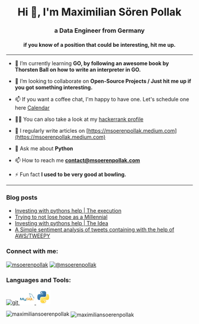 <h1 align="center">Hi 👋, I'm Maximilian Sören Pollak</h1>
<h3 align="center">a Data Engineer from Germany</h3>
<h4 align="center">if you know of a position that could be interesting, hit me up.</h4>

---


- 🌱 I’m currently learning **GO, by following an awesome book by Thorsten Ball on how to write an interpreter in GO.**

- 👯 I’m looking to collaborate on **Open-Source Projects / Just hit me up if you got something interesting.**

- 📫 If you want a coffee chat, I'm happy to have one. Let's schedule one here [Calendar](https://cal.com/msoerenpollak)

- 👨‍💻 You can also take a look at my [hackerrank profile](https://www.hackerrank.com/pollakmaximilian)

- 📝 I regularly write articles on [https://msoerenpollak.medium.com](https://msoerenpollak.medium.com)

- 💬 Ask me about **Python**

- 📫 How to reach me **contact@msoerenpollak.com**

- ⚡ Fun fact **I used to be very good at bowling.**
---

### Blog posts
<!-- BLOG-POST-LIST:START -->
- [Investing with pythons help | The execution](https://msoerenpollak.medium.com/investing-with-pythons-help-the-execution-689f9d2c3337?source=rss-aea8b960392------2)
- [Trying to not lose hope as a Millennial](https://msoerenpollak.medium.com/trying-to-not-loose-hope-as-a-millennial-febbd69a1e17?source=rss-aea8b960392------2)
- [Investing with pythons help | The Idea](https://msoerenpollak.medium.com/investing-with-pythons-help-the-idea-b2ae4fc08857?source=rss-aea8b960392------2)
- [A Simple sentiment analysis of tweets containing with the help of AWS/TWEEPY](https://msoerenpollak.medium.com/a-simple-sentiment-analysis-of-tweets-containing-with-the-help-of-aws-tweepy-7bc2e17a0c6f?source=rss-aea8b960392------2)
<!-- BLOG-POST-LIST:END -->

<h3 align="left">Connect with me:</h3>
<p align="left">
<a href="https://linkedin.com/in/msoerenpollak" target="blank"><img align="center" src="https://raw.githubusercontent.com/rahuldkjain/github-profile-readme-generator/master/src/images/icons/Social/linked-in-alt.svg" alt="msoerenpollak" height="30" width="40" /></a>
<a href="https://medium.com/@msoerenpollak" target="blank"><img align="center" src="https://raw.githubusercontent.com/rahuldkjain/github-profile-readme-generator/master/src/images/icons/Social/medium.svg" alt="@msoerenpollak" height="30" width="40" /></a>
</p>

<h3 align="left">Languages and Tools:</h3>
<a href="https://git-scm.com/" target="_blank"> <img src="https://www.vectorlogo.zone/logos/git-scm/git-scm-icon.svg" alt="git" width="40" height="40"/> </a> <a href="https://www.mysql.com/" target="_blank"> <img src="https://raw.githubusercontent.com/devicons/devicon/master/icons/mysql/mysql-original-wordmark.svg" alt="mysql" width="40" height="40"/> </a> <a href="https://www.python.org" target="_blank"> <img src="https://raw.githubusercontent.com/devicons/devicon/master/icons/python/python-original.svg" alt="python" width="40" height="40"/> </a> 

<p><img align="left" src="https://github-readme-stats.vercel.app/api/top-langs?username=maximiliansoerenpollak&show_icons=true&theme=dark&locale=en&layout=compact" alt="maximiliansoerenpollak" /></p>

<p>&nbsp;<img align="center" src="https://github-readme-stats.vercel.app/api?username=maximiliansoerenpollak&show_icons=true&theme=dark&locale=en" alt="maximiliansoerenpollak" /></p>
